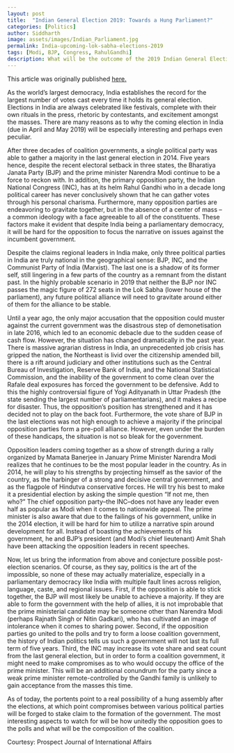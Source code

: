 ```yaml
---
layout: post
title:  "Indian General Election 2019: Towards a Hung Parliament?"
categories: [Politics]
author: Siddharth
image: assets/images/Indian_Parliament.jpg
permalink: India-upcoming-lok-sabha-elections-2019
tags: [Modi, BJP, Congress, RahulGandhi]
description: What will be the outcome of the 2019 Indian General Election?
---
```

This article was originally published [here.](https://prospectjournal.org/2019/02/21/indian-general-election-2019-towards-a-hung-parliament/)

As the world’s largest democracy, India establishes the record for the largest number of votes cast every time it holds its general election. Elections in India are always celebrated like festivals, complete with their own rituals in the press, rhetoric by contestants, and excitement amongst the masses. There are many reasons as to why the coming election in India (due in April and May 2019) will be especially interesting and perhaps even peculiar.

After three decades of coalition governments, a single political party was able to gather a majority in the last general election in 2014. Five years hence, despite the recent electoral setback in three states, the Bharatiya Janata Party (BJP) and the prime minister Narendra Modi continue to be a force to reckon with. In addition, the primary opposition party, the Indian National Congress (INC), has at its helm Rahul Gandhi who in a decade long political career has never conclusively shown that he can gather votes through his personal charisma. Furthermore, many opposition parties are endeavoring to gravitate together, but in the absence of a center of mass – a common ideology with a face agreeable to all of the constituents. These factors make it evident that despite India being a parliamentary democracy, it will be hard for the opposition to focus the narrative on issues against the incumbent government.

Despite the claims regional leaders in India make, only three political parties in India are truly national in the geographical sense: BJP, INC, and the Communist Party of India (Marxist). The last one is a shadow of its former self, still lingering in a few parts of the country as a remnant from the distant past. In the highly probable scenario in 2019 that neither the BJP nor INC passes the magic figure of 272 seats in the Lok Sabha (lower house of the parliament), any future political alliance will need to gravitate around either of them for the alliance to be stable.

Until a year ago, the only major accusation that the opposition could muster against the current government was the disastrous step of demonetisation in late 2016, which led to an economic debacle due to the sudden cease of cash flow. However, the situation has changed dramatically in the past year. There is massive agrarian distress in India, an unprecedented job crisis has gripped the nation, the Northeast is livid over the citizenship amended bill, there is a rift around judiciary and other institutions such as the Central Bureau of Investigation, Reserve Bank of India, and the National Statistical Commission, and the inability of the government to come clean over the Rafale deal exposures has forced the government to be defensive. Add to this the highly controversial figure of Yogi Adityanath in Uttar Pradesh (the state sending the largest number of parliamentarians), and it makes a recipe for disaster. Thus, the opposition’s position has strengthened and it has decided not to play on the back foot. Furthermore, the vote share of BJP in the last elections was not high enough to achieve a majority if the principal opposition parties form a pre-poll alliance. However, even under the burden of these handicaps, the situation is not so bleak for the government.

Opposition leaders coming together as a show of strength during a rally organized by Mamata Banerjee in January
Prime Minister Narendra Modi realizes that he continues to be the most popular leader in the country. As in 2014, he will play to his strengths by projecting himself as the savior of the country, as the harbinger of a strong and decisive central government, and as the flagpole of Hindutva conservative forces. He will try his best to make it a presidential election by asking the simple question “If not me, then who?” The chief opposition party–the INC–does not have any leader even half as popular as Modi when it comes to nationwide appeal. The prime minister is also aware that due to the failings of his government, unlike in the 2014 election, it will be hard for him to utilize a narrative spin around development for all. Instead of boasting the achievements of his government, he and BJP’s president (and Modi’s chief lieutenant) Amit Shah have been attacking the opposition leaders in recent speeches.

Now, let us bring the information from above and conjecture possible post-election scenarios. Of course, as they say, politics is the art of the impossible, so none of these may actually materialize, especially in a parliamentary democracy like India with multiple fault lines across religion, language, caste, and regional issues. First, if the opposition is able to stick together, the BJP will most likely be unable to achieve a majority. If they are able to form the government with the help of allies, it is not improbable that the prime ministerial candidate may be someone other than Narendra Modi (perhaps Rajnath Singh or Nitin Gadkari), who has cultivated an image of intolerance when it comes to sharing power. Second, if the opposition parties go united to the polls and try to form a loose coalition government, the history of Indian politics tells us such a government will not last its full term of five years. Third, the INC may increase its vote share and seat count from the last general election, but in order to form a coalition government, it might need to make compromises as to who would occupy the office of the prime minister. This will be an additional conundrum for the party since a weak prime minister remote-controlled by the Gandhi family is unlikely to gain acceptance from the masses this time.

As of today, the portents point to a real possibility of a hung assembly after the elections, at which point compromises between various political parties will be forged to stake claim to the formation of the government. The most interesting aspects to watch for will be how unitedly the opposition goes to the polls and what will be the composition of the coalition.

Courtesy: Prospect Journal of International Affairs